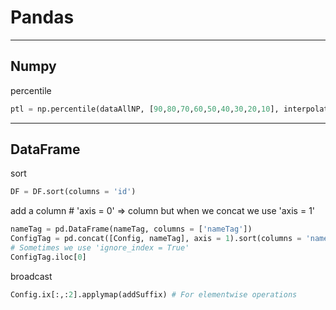 # Pandas

-----
## Numpy
percentile
```python
ptl = np.percentile(dataAllNP, [90,80,70,60,50,40,30,20,10], interpolation = 'higher')
```


-----
## DataFrame

sort
```python
DF = DF.sort(columns = 'id')
```

add a column # 'axis = 0' => column but when we concat we use 'axis = 1'
```python
nameTag = pd.DataFrame(nameTag, columns = ['nameTag'])
ConfigTag = pd.concat([Config, nameTag], axis = 1).sort(columns = 'nameTag')
# Sometimes we use 'ignore_index = True'
ConfigTag.iloc[0]
```

broadcast
```python
Config.ix[:,:2].applymap(addSuffix) # For elementwise operations

```